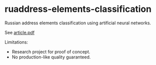 # ruaddress-elements-classification

Russian address elements classification using
artificial neural networks.

See [article.pdf](article.pdf)

Limitations:

- Research project for proof of concept.
- No production-like quality guaranteed.

